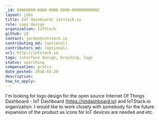 ```yaml
---
_id: 00000000-0000-0000-0000-000000000002
layout: jobs
title: IoT dashboard/ iotstack.io
role: Logo design
organization: IoTStack
github: j8
contact: jordan@iotstack.io
contributing_md: (optional)
contributors_md: (optional)
url: http://iotstack.io
tags: interface design, branding, logo
status: searching
compensation: gratis
date_posted: 2016-03-20
description:
how_to_apply:
---
```

I'm looking for logo design for the open source Internet Of Things Dashboard - IoT Dashboard (https://iotdashboard.io) and IoTStack.io organization. I would like to work closely with somebody for the future expansion of the product as icons for IoT devices are needed and etc.

